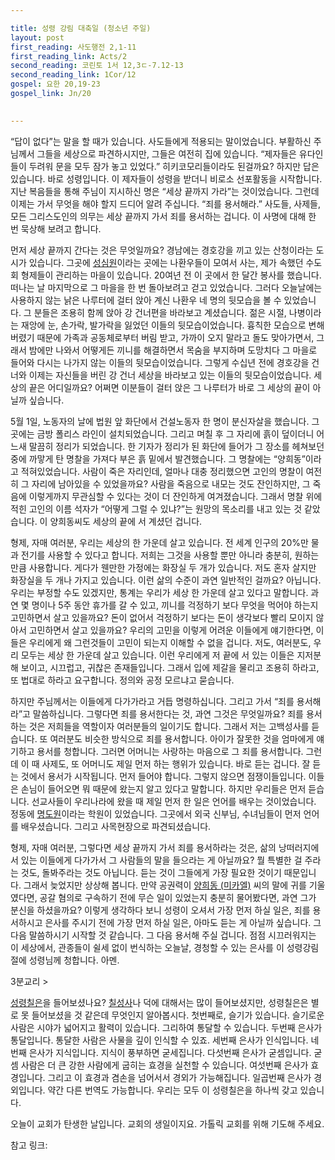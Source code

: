 ```yaml
---

title: 성령 강림 대축일 (청소년 주일)
layout: post 
first_reading: 사도행전 2,1-11
first_reading_link: Acts/2
second_reading: 코린토 1서 12,3ㄷ-7.12-13
second_reading_link: 1Cor/12
gospel: 요한 20,19-23
gospel_link: Jn/20
 

--- 
```


“답이 없다”는 말을 할 때가 있습니다. 사도들에게 적용되는 말이었습니다. 부활하신 주님께서 그들을 세상으로 파견하시지만, 그들은 여전히 집에 있습니다. “제자들은 유다인들이 두려워 문을 모두 잠가 놓고 있었다.” 히키코모리들이라도 된걸까요? 하지만 답은 있습니다. 바로 성령입니다. 이 제자들이 성령을 받더니 비로소 선포활동을 시작합니다. 지난 복음들을 통해 주님이 지시하신 명은 “세상 끝까지 가라”는 것이었습니다. 그런데 이제는 가서 무엇을 해야 할지 드디어 알려 주십니다. “죄를 용서해라.” 사도들, 사제들, 모든 그리스도인의 의무는 세상 끝까지 가서 죄를 용서하는 겁니다. 이 사명에 대해 한 번 묵상해 보려고 합니다.

먼저 세상 끝까지 간다는 것은 무엇일까요? 경남에는 경호강을 끼고 있는 산청이라는 도시가 있습니다. 그곳에 <a href="http://www.sungsim1.or.kr/?ckattempt=1">성심원</a>이라는 곳에는 나환우들이 모여서 사는, 제가 속했던 수도회 형제들이 관리하는 마을이 있습니다. 20여년 전 이 곳에서 한 달간 봉사를 했습니다. 떠나는 날 마지막으로 그 마을을 한 번 돌아보려고 걷고 있었습니다. 그러다 오늘날에는 사용하지 않는 낡은 나루터에 걸터 앉아 계신 나환우 네 명의 뒷모습을 볼 수 있었습니다. 그 분들은 조용히 함께 앉아 강 건너편을 바라보고 계셨습니다. 젊은 시절, 나병이라는 재앙에 눈, 손가락, 발가락을 잃었던 이들의 뒷모습이었습니다. 흉칙한 모습으로 변해버렸기 때문에 가족과 공동체로부터 버림 받고, 가까이 오지 말라고 돌도 맞아가면서, 그래서 밤에만 나와서 어떻게든 끼니를 해결하면서 목숨을 부지하며  도망치다 그 마을로 들어와 다시는 나가지 않는 이들의 뒷모습이었습니다. 그렇게 수십년 전에 경호강을 건너와 이제는 자신들을 버린 강 건너 세상을 바라보고 있는 이들의 뒷모습이었습니다. 세상의 끝은 어디일까요? 어쩌면 이분들이 걸터 앉은 그 나루터가 바로 그 세상의 끝이 아닐까 싶습니다.

5월 1일, 노동자의 날에 법원 앞 화단에서 건설노동자 한 명이 분신자살을 했습니다. 그곳에는 금방 폴리스 라인이 설치되었습니다. 그리고 며칠 후 그 자리에 흙이 덮이더니 어느새 말끔히 정리가 되었습니다. 한 기자가 정리가 된 화단에 들어가 그 장소를 헤쳐보던 중에 까맣게 탄 명찰을 가져다 부은 흙 밑에서 발견했습니다. 그 명찰에는 “양희동”이라고 적혀있었습니다. 사람이 죽은 자리인데, 얼마나 대충 정리했으면 고인의 명찰이 여전히 그 자리에 남아있을 수 있었을까요? 사람을 죽음으로 내모는 것도 잔인하지만, 그 죽음에 이렇게까지 무관심할 수 있다는 것이 더 잔인하게 여겨졌습니다. 그래서 명찰 위에 적힌 고인의 이름 석자가 “어떻게 그럴 수 있냐?”는 원망의 목소리를 내고 있는 것 같았습니다. 이 양희동씨도 세상의 끝에 서 계셨던 겁니다.

형제, 자매 여러분, 우리는 세상의 한 가운데 살고 있습니다. 전 세계 인구의 20%만 물과 전기를 사용할 수 있다고 합니다. 저희는 그것을 사용할 뿐만 아니라 충분히, 원하는 만큼 사용합니다. 게다가 웬만한 가정에는 화장실 두 개가 있습니다. 저도 혼자 살지만 화장실을 두 개나 가지고 있습니다. 이런 삶의 수준이 과연 일반적인 걸까요? 아닙니다. 우리는 부정할 수도 있겠지만, 통계는 우리가 세상 한 가운데 살고 있다고 말합니다. 과연 몇 명이나 5주 동안 휴가를 갈 수 있고, 끼니를 걱정하기 보다 무엇을 먹어야 하는지 고민하면서 살고 있을까요? 돈이 없어서 걱정하기 보다는 돈이 생각보다 빨리 모이지 않아서 고민하면서 살고 있을까요? 우리의 고민을 이렇게 어려운 이들에게 얘기한다면, 이들은 우리에게 왜 그런것들이 고민이 되는지 이해할 수 없을 겁니다. 저도, 여러분도, 우리 모두는 세상 한 가운데 살고 있습니다. 이런 우리에게 저 끝에 서 있는 이들은 지저분해 보이고, 시끄럽고, 귀찮은 존재들입니다. 그래서 입에 제갈을 물리고 조용히 하라고, 또 법대로 하라고 요구합니다. 정의와 공정 모르냐고 묻습니다.

하지만 주님께서는 이들에게 다가가라고 거듭 명령하십니다. 그리고 가서 “죄를 용서해라”고 말씀하십니다. 그렇다면 죄를 용서한다는 것, 과연 그것은 무엇일까요? 죄를 용서하는 것은 저희들을 역할이자 여러분들의 일이기도 합니다. 그래서 저는 고백성사를 듣습니다. 또 여러분도 비슷한 방식으로 죄를 용서합니다. 아이가 잘못한 것을 엄마에게 얘기하고 용서를 청합니다. 그러면 어머니는 사랑하는 마음으로 그 죄를 용서합니다. 그런데 이 때 사제도, 또 어머니도 제일 먼저 하는 행위가 있습니다. 바로 듣는 겁니다. 잘 듣는 것에서 용서가 시작됩니다. 먼저 들어야 합니다. 그렇지 않으면 점쟁이들입니다. 이들은 손님이 들어오면 뭐 때문에 왔는지 알고 있다고 말합니다. 하지만 우리들은 먼저 듣습니다. 선교사들이 우리나라에 왔을 때 제일 먼저 한 일은 언어를 배우는 것이었습니다. 정동에 <a href="https://maria.catholic.or.kr/dictionary/term/term_view.asp?ctxtIdNum=950&keyword=&gubun=01">명도원</a>이라는 학원이 있었습니다. 그곳에서 외국 신부님, 수녀님들이 먼저 언어를 배우셨습니다. 그리고 사목현장으로 파견되셨습니다. 

형제, 자매 여러분, 그렇다면 세상 끝까지 가서 죄를 용서하라는 것은, 삶의 낭떠러지에 서 있는 이들에게 다가가서 그 사람들의 말을 들으라는 게 아닐까요? 뭘 특별한 걸 주라는 것도, 돌봐주라는 것도 아닙니다. 듣는 것이 그들에게 가장 필요한 것이기 때문입니다. 그래서 늦었지만 상상해 봅니다. 만약 공권력이 <a href="http://www.catholicnews.co.kr/news/articleView.html?idxno=33188">양희동 (미카엘)</a> 씨의 말에 귀를 기울였다면, 공갈 혐의로 구속하기 전에 무슨 일이 있었는지 충분히 물어봤다면, 과연 그가 분신을 하셨을까요?
이렇게 생각하다 보니 성령이 오셔서 가장 먼저 하실 일은, 죄를 용서하시고 은사를 주시기 전에 가장 먼저 하실 일은, 아마도 듣는 게 아닐까 싶습니다. 그 다음 말씀하시기 시작할 것 같습니다. 그 다음 용서해 주실 겁니다. 점점 시끄러워지는 이 세상에서, 관종들이 쉴세 없이 번식하는 오늘날, 경청할 수 있는 은사를 이 성령강림절에 성령님께 청합니다. 아멘.


3분교리 >

<a href="https://maria.catholic.or.kr/dictionary/term/term_view.asp?ctxtIdNum=1772&keyword=%EC%84%B1%EB%A0%B9+%EC%B9%A0%EC%9D%80&gubun=01">성령칠은</a>을 들어보셨나요? <a href="https://maria.catholic.or.kr/dictionary/term/term_view.asp?ctxtIdNum=3576&keyword=%EC%B9%A0%EC%84%B1%EC%82%AC&gubun=01">칠성사</a>나 덕에 대해서는 많이 들어보셨지만, 성령칠은은 별로 못 들어보셨을 것 같은데 무엇인지 알아봅시다. 첫번째로, 슬기가 있습니다. 슬기로운 사람은 시야가 넓어지고 활력이 있습니다. 그리하여 통달할 수 있습니다. 두번째 은사가 통달입니다. 통달한 사람은 사물을 깊이 인식할 수 있죠. 세번째 은사가 인식입니다. 네번째 은사가 지식입니다. 지식이 풍부하면 굳세집니다. 다섯번째 은사가 굳셈입니다. 굳셈 사람은 더 큰 강한 사람에게 굽히는 효경을 실천할 수 있습니다. 여섯번째 은사가 효경입니다. 그리고 이 효경과 겸손을 넘어서서 경외가 가능해집니다. 일곱번째 은사가 경외입니다. 약간 다른 번역도 가능합니다. 우리는 모두 이 성령칠은을 하나씩 갖고 있습니다.

오늘이 교회가 탄생한 날입니다. 교회의 생일이지요. 가톨릭 교회를 위해 기도해 주세요. 

참고 링크: 